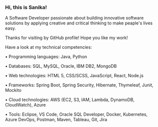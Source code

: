 ### Hi, this is Sanika!

A Software Developer passionate about building innovative software solutions by applying creative and critical thinking to make peaple's lives easy.
 
Thanks for visiting by GitHub profile! Hope you like my work! 

 Have a look at my technical competencies: 
 
• Programming languages: Java, Python

• Databases: SQL, MySQL, Oracle, IBM DB2, MongoDB

• Web technologies: HTML 5, CSS/SCSS, JavaScript, React, Node.js

• Frameworks: Spring Boot, Spring Security, Hibernate, Thymeleaf, Junit, Mockito

• Cloud technologies: AWS (EC2, S3, IAM, Lambda, DynamoDB, CloudWatch), Azure

• Tools: Eclipse, VS Code, Oracle SQL Developer, Docker, Kubernetes, Azure DevOps, Postman, Maven, Tableau, Git, Jira  

<!--
**sanikadhawale/sanikadhawale** is a ✨ _special_ ✨ repository because its `README.md` (this file) appears on your GitHub profile.

Here are some ideas to get you started:

- 🔭 I’m currently working on ...
- 🌱 I’m currently learning ...
- 👯 I’m looking to collaborate on ...
- 🤔 I’m looking for help with ...
- 💬 Ask me about ...
- 📫 How to reach me: ...
- 😄 Pronouns: ...
- ⚡ Fun fact: ...
-->
